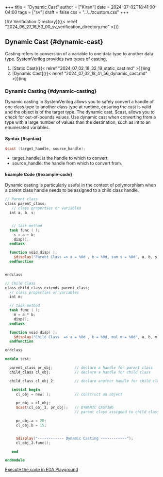 +++
title = "Dynamic Cast"
author = ["Kiran"]
date = 2024-07-02T18:41:00-04:00
tags = ["sv"]
draft = false
css = "../../zcustom.css"
+++

[SV Verification Directory]({{< relref "2024_06_27_16_53_00_sv_verification_directory.md" >}})


## Dynamic Cast {#dynamic-cast}

Casting refers to conversion of a variable to one data type to another data type. SystemVerilog provides two types of casting,

1.  [Static Cast]({{< relref "2024_07_02_18_32_19_static_cast.md" >}})ing
2.  [Dynamic Cast]({{< relref "2024_07_02_18_41_56_dynamic_cast.md" >}})ing


### Dynamic Casting {#dynamic-casting}

Dynamic casting in SystemVerilog allows you to safely convert a handle of one class type to another class type at runtime, ensuring the cast is valid and the object is of the target type. The dynamic cast, $cast, allows you to check for out-of-bounds values. Use dynamic cast when converting from a type with a large number of values than the destination, such as int to an enumerated variables.


#### Syntax {#syntax}

```verilog
$cast (target_handle, source_handle);
```

-   target_handle: is the handle to which to convert.
-   source_handle: the handle from which to convert from.


#### Example Code {#example-code}

Dynamic casting is particularly useful in the context of polymorphism when a parent class handle needs to be assigned to a child class handle.

```verilog
// Parent class
class parent_class;
   // class properties or variables
  int a, b, s;


   // task method
  task func ( );
    s = a + b;
    disp();
  endtask

  function void disp( );
    $display("Parent Class => a = %0d , b = %0d, sum s = %0d", a, b, s);
  endfunction


endclass

// Child Class
class child_class extends parent_class;
  // class properties or variables
  int m;

  // task method
  task func ( );
    m = a * b;
    disp();
  endtask

  function void disp( );
    $display("Child Class  => a = %0d , b = %0d, mul m = %0d", a, b, m);
  endfunction

endclass

module test;

  parent_class pr_obj;          // declare a handle for parent class
  child_class cl_obj;           // declare a handle for child class

  child_class cl_obj_2;         // declare another handle for child class

   initial begin
     cl_obj = new( );           // construct an object

     pr_obj = cl_obj;
     $cast(cl_obj_2, pr_obj);   // DYNAMIC CASTING
                                // parent class assigned to child class

     pr_obj.a = 20;
     cl_obj.b = 15;


     $display("------------ Dynamic Casting ------------");
     cl_obj_2.func();

   end

endmodule
```

[Execute the code in EDA Playground](https://www.edaplayground.com/x/GsGE)
